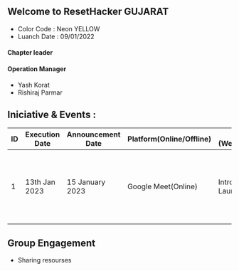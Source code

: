 ## Welcome to ResetHacker GUJARAT
- Color Code : Neon YELLOW
- Luanch Date : 09/01/2022

#### Chapter leader
#### Operation Manager
- Yash Korat
- Rishiraj Parmar

## Iniciative & Events :
ID | Execution Date | Announcement Date | Platform(Online/Offline) | Agenda (Webinar/Discussion) | Host | Event Moderator | FeedBack |
|---|---|---|---|---| ---| ---| ---| 
| 1 | 13th Jan 2023 | 15 January 2023 | Google Meet(Online) | Introduction and Launch | Rishiraj | Yash Korat | Introducing ResetHacker, Why we launched chapters, Vision, Get to know each other | 

## Group Engagement

- Sharing resourses








